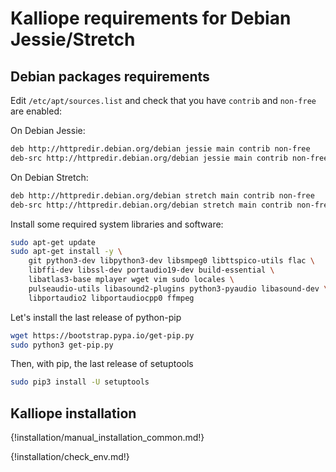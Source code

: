 # Kalliope requirements for Debian Jessie/Stretch

## Debian packages requirements

Edit `/etc/apt/sources.list` and check that you have `contrib` and `non-free` are enabled:

On Debian Jessie:

```bash
deb http://httpredir.debian.org/debian jessie main contrib non-free
deb-src http://httpredir.debian.org/debian jessie main contrib non-free
```

On Debian Stretch:

```bash
deb http://httpredir.debian.org/debian stretch main contrib non-free
deb-src http://httpredir.debian.org/debian stretch main contrib non-free
```

Install some required system libraries and software:

```bash
sudo apt-get update
sudo apt-get install -y \
    git python3-dev libpython3-dev libsmpeg0 libttspico-utils flac \
    libffi-dev libssl-dev portaudio19-dev build-essential \
    libatlas3-base mplayer wget vim sudo locales \
    pulseaudio-utils libasound2-plugins python3-pyaudio libasound-dev \
    libportaudio2 libportaudiocpp0 ffmpeg
```

Let's install the last release of python-pip

```bash
wget https://bootstrap.pypa.io/get-pip.py
sudo python3 get-pip.py
```

Then, with pip, the last release of setuptools

```bash
sudo pip3 install -U setuptools
```

## Kalliope installation

{!installation/manual_installation_common.md!}

{!installation/check_env.md!}

